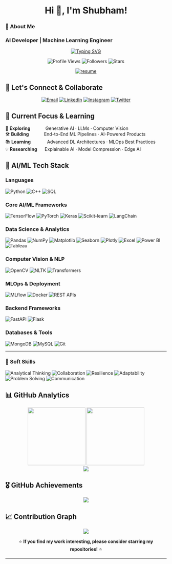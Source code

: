 <h1 align="center">Hi 👋, I'm Shubham!</h1>

<h3 align="left">🎯 About Me</h3>

### AI Developer | Machine Learning Engineer

<div align="center">
  
  [![Typing SVG](https://readme-typing-svg.herokuapp.com?font=Fira+Code&size=22&duration=3000&pause=1000&color=00D4FF&center=true&vCenter=true&width=600&lines=AI+Developer+%7C+ML+Engineer;Building+Intelligent+Systems;Transforming+Data+into+Insights;Deep+Learning+%26+Neural+Networks)](https://git.io/typing-svg)

</div>

<p align="center">
  <img src="https://komarev.com/ghpvc/?username=KANSADWALA&label=Profile%20views&color=00d4ff&style=for-the-badge" alt="Profile Views" />
  <img src="https://img.shields.io/github/followers/KANSADWALA?label=Followers&style=for-the-badge&color=00d4ff" alt="Followers" />
  <img src="https://img.shields.io/github/stars/KANSADWALA?label=Stars&style=for-the-badge&color=00d4ff" alt="Stars" />
</p>

<div align="center">
<a href="https://drive.google.com/file/d/1nkNp_0sDzaLxGcdFn8uQITTmhRpcIY6i/view?usp=sharing" target="_blank">
  <img src="https://img.shields.io/badge/%20View%20My%20Resume-FF6F00?style=for-the-badge&logo=read-the-docs&logoColor=white&labelColor=20232A" alt="resume" />
</a>
</div>


## 🤝 Let's Connect & Collaborate

<div align="center">

[![Email](https://img.shields.io/badge/Email-D14836?style=for-the-badge&logo=gmail&logoColor=white)](mailto:shubhamkansadwala@gmail.com)
[![LinkedIn](https://img.shields.io/badge/LinkedIn-0077B5?style=for-the-badge&logo=linkedin&logoColor=white)](https://linkedin.com/in/shubham-kansadwala)
[![Instagram](https://img.shields.io/badge/Instagram-FF1493?style=for-the-badge&logo=instagram&logoColor=white)](https://instagram.com//kansadwala_shubham)
[![Twitter](https://img.shields.io/badge/Twitter-1DA1F2?style=for-the-badge&logo=twitter&logoColor=white)](https://x.com/ShubhamKansadw2)

</div>


## 🚀 Current Focus & Learning

<div align="left">

🔬 **Exploring**&nbsp;&nbsp;&nbsp;&nbsp;&nbsp;&nbsp;&nbsp;&nbsp;&nbsp;&nbsp;&nbsp; Generative AI · LLMs · Computer Vision  
🛠️ **Building**&nbsp;&nbsp;&nbsp;&nbsp;&nbsp;&nbsp;&nbsp;&nbsp;&nbsp;&nbsp;&nbsp;&nbsp;End-to-End ML Pipelines · AI-Powered Products  
📚 **Learning**&nbsp;&nbsp;&nbsp;&nbsp;&nbsp;&nbsp;&nbsp;&nbsp;&nbsp;&nbsp;&nbsp;&nbsp; Advanced DL Architectures · MLOps Best Practices  
💡 **Researching**&nbsp;&nbsp;&nbsp;&nbsp;&nbsp; Explainable AI · Model Compression · Edge AI  

</div>




## 🧠 AI/ML Tech Stack

<div align="left">

### **Languages**
![Python](https://img.shields.io/badge/Python-3776AB?style=for-the-badge&logo=python&logoColor=white)
![C++](https://img.shields.io/badge/C++-00599C?style=for-the-badge&logo=c%2B%2B&logoColor=white)
![SQL](https://img.shields.io/badge/SQL-336791?style=for-the-badge&logo=mysql&logoColor=white)

### **Core AI/ML Frameworks**
![TensorFlow](https://img.shields.io/badge/TensorFlow-FF6F00?style=for-the-badge&logo=tensorflow&logoColor=white)
![PyTorch](https://img.shields.io/badge/PyTorch-EE4C2C?style=for-the-badge&logo=pytorch&logoColor=white)
![Keras](https://img.shields.io/badge/Keras-D00000?style=for-the-badge&logo=keras&logoColor=white)
![Scikit-learn](https://img.shields.io/badge/scikit--learn-F7931E?style=for-the-badge&logo=scikit-learn&logoColor=white)
![LangChain](https://img.shields.io/badge/LangChain-2D3748?style=for-the-badge&logo=python&logoColor=white)

### **Data Science & Analytics**
![Pandas](https://img.shields.io/badge/Pandas-150458?style=for-the-badge&logo=pandas&logoColor=white)
![NumPy](https://img.shields.io/badge/NumPy-013243?style=for-the-badge&logo=numpy&logoColor=white)
![Matplotlib](https://img.shields.io/badge/Matplotlib-11557c?style=for-the-badge&logo=matplotlib&logoColor=white)
![Seaborn](https://img.shields.io/badge/Seaborn-5385c1?style=for-the-badge&logo=python&logoColor=white)
![Plotly](https://img.shields.io/badge/Plotly-3F4F75?style=for-the-badge&logo=plotly&logoColor=white)
![Excel](https://img.shields.io/badge/Excel-217346?style=for-the-badge&logo=microsoft-excel&logoColor=white)
![Power BI](https://img.shields.io/badge/Power_BI-F2C811?style=for-the-badge&logo=powerbi&logoColor=black)
![Tableau](https://img.shields.io/badge/Tableau-E97627?style=for-the-badge&logo=tableau&logoColor=white)


### **Computer Vision & NLP**
![OpenCV](https://img.shields.io/badge/OpenCV-5C3EE8?style=for-the-badge&logo=opencv&logoColor=white)
![NLTK](https://img.shields.io/badge/NLTK-154f3c?style=for-the-badge&logo=python&logoColor=white)
![Transformers](https://img.shields.io/badge/🤗_Transformers-FFD21E?style=for-the-badge&logoColor=black)

### **MLOps & Deployment**
![MLflow](https://img.shields.io/badge/MLflow-0194E2?style=for-the-badge&logo=mlflow&logoColor=white)
![Docker](https://img.shields.io/badge/Docker-2496ED?style=for-the-badge&logo=docker&logoColor=white)
![REST APIs](https://img.shields.io/badge/REST%20APIs-6c757d?style=for-the-badge&logo=fastapi&logoColor=white)

### **Backend Frameworks**
![FastAPI](https://img.shields.io/badge/FastAPI-005571?style=for-the-badge&logo=fastapi&logoColor=white)
![Flask](https://img.shields.io/badge/Flask-000000?style=for-the-badge&logo=flask&logoColor=white)

### **Databases & Tools**
![MongoDB](https://img.shields.io/badge/MongoDB-4EA94B?style=for-the-badge&logo=mongodb&logoColor=white)
![MySQL](https://img.shields.io/badge/MySQL-4479A1?style=for-the-badge&logo=mysql&logoColor=white)
![Git](https://img.shields.io/badge/Git-F05032?style=for-the-badge&logo=git&logoColor=white)

---

### 🧩 Soft Skills

![Analytical Thinking](https://img.shields.io/badge/🧠_Analytical_Thinking-blueviolet?style=for-the-badge)
![Collaboration](https://img.shields.io/badge/🤝_Collaboration-success?style=for-the-badge)
![Resilience](https://img.shields.io/badge/🛡️_Resilience-orange?style=for-the-badge)
![Adaptability](https://img.shields.io/badge/🔄_Adaptability-9cf?style=for-the-badge)
![Problem Solving](https://img.shields.io/badge/🧩_Problem_Solving-yellow?style=for-the-badge)
![Communication](https://img.shields.io/badge/📢_Communication-lightgrey?style=for-the-badge)


</div>



## 📊 GitHub Analytics

<div align="center">
  
  <img height="180em" src="https://github-readme-stats.vercel.app/api?username=KANSADWALA&show_icons=true&theme=tokyonight&include_all_commits=true&count_private=true"/>
  <img height="180em" src="https://github-readme-stats.vercel.app/api/top-langs/?username=KANSADWALA&layout=compact&langs_count=8&theme=tokyonight"/>

</div>

<div align="center">
  
  <img src="https://github-readme-streak-stats.herokuapp.com/?user=KANSADWALA&theme=tokyonight&hide_border=False"/>

</div>


## 🎖️ GitHub Achievements

<div align="center">
  
  <img src="https://github-profile-trophy.vercel.app/?username=KANSADWALA&theme=tokyonight&no-frame=true&no-bg=false&margin-w=4&row=1"/>

</div>


## 📈 Contribution Graph

<div align="center">
  
  <img src="https://github-readme-activity-graph.vercel.app/graph?username=KANSADWALA&theme=tokyo-night&bg_color=1a1b27&color=00d4ff&line=00d4ff&point=ffffff"/>

</div>


<div align="center">
    
  ⭐ **If you find my work interesting, please consider starring my repositories!** ⭐

</div>

---



